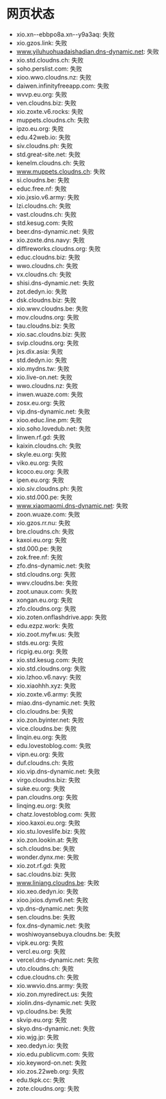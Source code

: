# 网页状态
- xio.xn--ebbpo8a.xn--y9a3aq: 失败
- xio.gzos.link: 失败
- www.yiluhuohuadaishadian.dns-dynamic.net: 失败
- xio.std.cloudns.ch: 失败
- soho.perslist.com: 失败
- xioo.wwo.cloudns.nz: 失败
- daiwen.infinityfreeapp.com: 失败
- wvvp.eu.org: 失败
- ven.cloudns.biz: 失败
- xio.zoxte.v6.rocks: 失败
- muppets.cloudns.ch: 失败
- ipzo.eu.org: 失败
- edu.42web.io: 失败
- siv.cloudns.ph: 失败
- std.great-site.net: 失败
- kenelm.cloudns.ch: 失败
- www.muppets.cloudns.ch: 失败
- si.cloudns.be: 失败
- educ.free.nf: 失败
- xio.jxsio.v6.army: 失败
- lzi.cloudns.ch: 失败
- vast.cloudns.ch: 失败
- std.kesug.com: 失败
- beer.dns-dynamic.net: 失败
- xio.zoxte.dns.navy: 失败
- diffireworks.cloudns.org: 失败
- educ.cloudns.biz: 失败
- wwo.cloudns.ch: 失败
- vx.cloudns.ch: 失败
- shisi.dns-dynamic.net: 失败
- zot.dedyn.io: 失败
- dsk.cloudns.biz: 失败
- xio.wwv.cloudns.be: 失败
- mov.cloudns.org: 失败
- tau.cloudns.biz: 失败
- xio.sac.cloudns.biz: 失败
- svip.cloudns.org: 失败
- jxs.dix.asia: 失败
- std.dedyn.io: 失败
- xio.mydns.tw: 失败
- xio.live-on.net: 失败
- wwo.cloudns.nz: 失败
- inwen.wuaze.com: 失败
- zosx.eu.org: 失败
- vip.dns-dynamic.net: 失败
- xioo.educ.line.pm: 失败
- xio.soho.lovedub.net: 失败
- linwen.rf.gd: 失败
- kaixin.cloudns.ch: 失败
- skyle.eu.org: 失败
- viko.eu.org: 失败
- kcoco.eu.org: 失败
- ipen.eu.org: 失败
- xio.siv.cloudns.ph: 失败
- xio.std.000.pe: 失败
- www.xiaomaomi.dns-dynamic.net: 失败
- zoon.wuaze.com: 失败
- xio.gzos.rr.nu: 失败
- bre.cloudns.ch: 失败
- kaxoi.eu.org: 失败
- std.000.pe: 失败
- zok.free.nf: 失败
- zfo.dns-dynamic.net: 失败
- std.cloudns.org: 失败
- wwv.cloudns.be: 失败
- zoot.unaux.com: 失败
- xongan.eu.org: 失败
- zfo.cloudns.org: 失败
- xio.zoten.onflashdrive.app: 失败
- edu.ezpz.work: 失败
- xio.zoot.myfw.us: 失败
- stds.eu.org: 失败
- ricpig.eu.org: 失败
- xio.std.kesug.com: 失败
- xio.std.cloudns.org: 失败
- xio.lzhoo.v6.navy: 失败
- xio.xiaohhh.xyz: 失败
- xio.zoxte.v6.army: 失败
- miao.dns-dynamic.net: 失败
- clo.cloudns.be: 失败
- xio.zon.byinter.net: 失败
- vice.cloudns.be: 失败
- linqin.eu.org: 失败
- edu.lovestoblog.com: 失败
- vipn.eu.org: 失败
- duf.cloudns.ch: 失败
- xio.vip.dns-dynamic.net: 失败
- virgo.cloudns.biz: 失败
- suke.eu.org: 失败
- pan.cloudns.org: 失败
- linqing.eu.org: 失败
- chatz.lovestoblog.com: 失败
- xioo.kaxoi.eu.org: 失败
- xio.stu.loveslife.biz: 失败
- xio.zon.lookin.at: 失败
- sch.cloudns.be: 失败
- wonder.dynx.me: 失败
- xio.zot.rf.gd: 失败
- sac.cloudns.biz: 失败
- www.liniang.cloudns.be: 失败
- xio.xeo.dedyn.io: 失败
- xioo.jxios.dynv6.net: 失败
- vp.dns-dynamic.net: 失败
- sen.cloudns.be: 失败
- fox.dns-dynamic.net: 失败
- woshiwoyansebuya.cloudns.be: 失败
- vipk.eu.org: 失败
- vercl.eu.org: 失败
- vercel.dns-dynamic.net: 失败
- uto.cloudns.ch: 失败
- cdue.cloudns.ch: 失败
- xio.wwvio.dns.army: 失败
- xio.zon.myredirect.us: 失败
- xiolin.dns-dynamic.net: 失败
- vp.cloudns.be: 失败
- skvip.eu.org: 失败
- skyo.dns-dynamic.net: 失败
- xio.wjg.jp: 失败
- xeo.dedyn.io: 失败
- xio.edu.publicvm.com: 失败
- xio.keyword-on.net: 失败
- xio.zos.22web.org: 失败
- edu.tkpk.cc: 失败
- zote.cloudns.org: 失败
